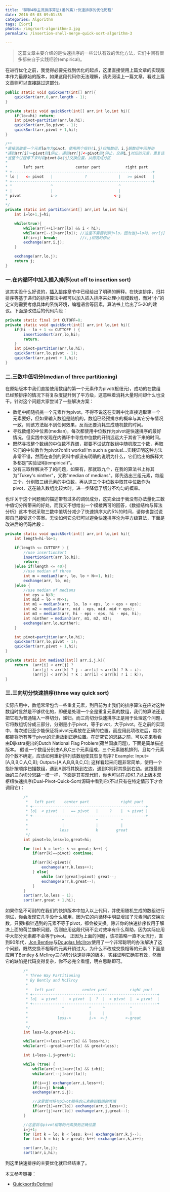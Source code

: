 ```yaml
---
title: '聊聊4种主流排序算法(番外篇):快速排序的优化历程'
date: 2016-05-03 09:01:35
categories: Algorithm
tags: [Sort]
photos: /img/sort-algorithm-3.jpg
permalink: /insertion-shell-merge-quick-sort-algorithm-3

---
```


> 这篇文章主要介绍的是快速排序的一些公认有效的优化方法，它们中间有很多都来自于实践经验(empirical)。

在进行优化之前，我觉得必要先找到优化的起点，这里直接使用上篇文章的实现版本作为最原始的版本，如果这段代码你无法理解，请先阅读上一篇文章。看过上篇文章则可以直接跳过这部分。

<!-- more -->
```java
public static void quickSort(int[] arr){
    quickSort(arr,0,arr.length - 1);
}

private static void quickSort(int[] arr,int lo,int hi){
    if(lo>=hi) return;
    int pivot=partition(arr,lo,hi);
    quickSort(arr,lo,pivot - 1);
    quickSort(arr,pivot + 1,hi);
}

/**
*直接选取第一个元素lo作为pivot，使用两个指针(i,j)扫描数组，i,j朝数组中间移动
*遇到arr[i]>=pivot则i停止，遇到arr[j]<=pivot则j停止，交换i,j对应的元素，重复该过程直到i,j相遇
*当整个过程停下来时将pivot与a[j]交换位置，从而完成分区
*
*       left part              center part           right part
* +--------------------------------------------------------------+
* lo |   <= pivot   |              ?              |   >= pivot   |
* +--------------------------------------------------------------+
* ^                 ^                             ^
* |                 |                             |
* pivot             i->                         <-j
*
*/
private static int partition(int[] arr,int lo,int hi){
    int i=lo+1,j=hi;

    while(true){
        while(arr[++i]<arr[lo] && i < hi);
        while(arr[--j]>arr[lo]); //这里不需要判断j>lo，因为当j=lo时，arr[j]>arr[lo]不可能成立
        if(i>=j) break; 		 //i,j相遇时停止
        exchange(arr,i,j);
    }

    exchange(arr,lo,j);
    return j;
}
```

### 一.在内循环中加入插入排序(cut off to insertion sort)
这其实没什么好说的，[插入排序](http://blog.staynoob.cn/post/algorithm/insertion-shell-merge-quick-sort-algorithm-1/#三-插入-Insertion-排序)章节中已经给出了明确的解释。在快速排序，归并排序等基于递归的排序算法中都可以加入插入排序来处理小规模数组，而对“小”的定义则需要考虑具体的系统环境，编程语言等因素，算法书上给出了5-20的建议。下面是改进后的代码片段：
```java
private static final int CUTOFF=8;
private static void quickSort(int[] arr,int lo,int hi){
    if(hi - lo + 1 <= CUTTOFF ) {
    	insertionSort(arr,lo,hi);
        return;
    }
    int pivot=partition(arr,lo,hi);
    quickSort(arr,lo,pivot - 1);
    quickSort(arr,pivot + 1,hi);
}
```

### 二.三数中值切分(median of three partitioning)
在原始版本中我们直接使用数组的第一个元素作为pivot(枢纽元)，成功的在数组已经预排序的情况下将复杂度提升到了平方级，这意味着消耗大量时间却什么也没干。针对这个问题大家尝试了一些解决方案：
- 数组中间随机挑一个元素作为pivot，不得不说这在实践中比直接选取第一个元素要好，但如果输入数组是随机的，数组已经预排序的概率与其它分布情况一致，则该方法起不到任何效果，反而还要消耗生成随机数的时间。
- 寻找数组的中位素(median)，每次都使用中位数作为pivot是快速排序的最好情况，但实践中发现在内循环中寻找中位数的开销远远大于其省下来的时间。
- 既然寻找整个数组的中位数不靠谱，那要不试试在数组中随机取三个数，再取它们的中位数作为pivot?oh!It works!I'm such a genius!...实践证明这种方法非常不错，然而在查到的资料中都没有明确的说明为什么，它们给出的解释大多都是“实验证明(empirical)”。
- 没有三取样解决不了的问题，如果有，那就取九个，在我的算法书上称其为"Tukey's ninther"，又称"median of medians"。即先选出三组元素，每组三个，分别取三组元素的中位数，再从这三个中位数中取其中位数作为pivot，这在输入数组比较大时，进一步降低了切分不均匀的概率。

也许关于这个问题我的描述带有过多的调侃成分，这完全出于我没有办法量化三数中值切分所带来的好处，而我又不想给出一个模棱两可的回答，《数据结构与算法分析》这本书说采取三数中值切分减少了快速排序大约5%的时间，请你也尝试说服自己接受这个答案。无论如何它总归可以避免快速排序沦为平方级算法，下面是改进后的代码片段：
```java
private static void quickSort(int[] arr,int lo,int hi){
    int length=hi-lo+1;

    if(length <= CUTTOFF ) {
    	//use insertionSort
    	insertionSort(arr,lo,hi);
        return;
    }else if(length <= 40){
    	//use median of three
    	int m = median3(arr, lo, lo + N>>1, hi);
        exchange(arr, lo, m);
    }else {
    	//use median of medians
    	int eps = N/8;
        int mid = lo + N>>1;
        int m1 = median3(arr, lo, lo + eps, lo + eps + eps);
        int m2 = median3(arr, mid - eps, mid, mid + eps);
        int m3 = median3(arr, hi - eps - eps, hi - eps, hi);
        int ninther = median3(arr, m1, m2, m3);
        exchange(arr,lo,ninther);
    }

    int pivot=partition(arr,lo,hi);
    quickSort(arr,lo,pivot - 1);
    quickSort(arr,pivot + 1,hi);
}

private static int median3(int[] arr,i,j,k){
    return  (arr[i] < arr[j] ?
            (arr[j] < arr[k] ? j : arr[i] < arr[k] ? k : i):
            (arr[j] < arr[k] ? k : arr[i] < arr[k] ? i : k));
}
```

### 三.三向切分快速排序(three way quick sort)
实际应用中，数组常常包含一些重复元素，到目前为止我们的排序算法在应对这种数组时显然是不够优化的，即便是处理一个全是重复元素的数组，我们的算法还是把它视为普通输入一样切分，递归。而三向切分快速排序正是用于处理这个问题，它将数组切分成三部分，分别是小于pivot，等于pivot，大于pivot。在之前的实现中，每次递归至少能保证将pivot元素放在正确的位置，而应用此项改进后，每次都能将所有等于pivot的元素放到正确位置。在研究它的思路之前，可以先来看看由Dijkstra提出的Dutch National Flag Problem(荷兰国旗问题)，下面是简单描述版本。
假设一个数组分别由A,B,C三个元素组成，三个元素随机排列，且每个元素的个数不确定，应该如何重新排列该数组使其恢复有序?
Example:
Input=[A,B,B,C,A,C,B];
Output=[A,A,B,B,B,C,C];
这样看起来问题非常简单，使用一个指针按顺序扫描数组，遇到A则将其换到左边，遇到C则将其换到右边。这跟最原始的三向切分思路一模一样，下面是其实现代码，你也可以在JDK1.7以上版本双枢纽快速排序(Dual-Pivot-Quick-Sort)源码中看到它(不过只有在特定情形下才会调用它)：
```java
        /*
         *   left part    center part              right part
         * +--------------------------------------------------+
         * lo|  < pivot  |   == pivot   |     ?    |  > pivot |
         * +--------------------------------------------------+
         *               ^              ^          ^
         *               |              |          |
         *              less            k        great
         */
        int pivot=lo,less=lo,great=hi;

        for (int k = lo+1; k <= great; k++) {
            if(arr[k]==pivot) continue;

            if(arr[k]<pivot){
                exchange(arr,k,less++);
            } else{
                while (arr[great]>pivot) great--;
                exchange(arr,k,great--);
            }
        }
        sort(arr,lo,less - 1);
        sort(arr,great + 1,hi);
```
如果你急不可耐的在我们的快排版本中加入以上代码，并使用随机生成的数组进行测试，你会发现它几乎没什么卵用，因为它的内循环中明显增加了元素间的交换次数，只要k指针遇到的元素不等于pivot，都会被交换。除非你的快速排序仅用于解决上面的荷兰旗帜问题，否则应用这段代码不会对效率有什么帮助，因为实际应用中大部分元素都不会等于pivot。
正因为上面的问题，该项策略一直不太流行，直到90年代，[Jon Bentley](https://en.wikipedia.org/wiki/Jon_Bentley)与[Douglas McIlroy](https://en.wikipedia.org/wiki/Douglas_McIlroy)使用了一个非常聪明的办法解决了这个问题，既然交换不相等的元素开销过大，为什么不改成交换相等的元素？下面是应用了Bentley & McIlroy三向切分快速排序的版本，实践证明它确实有效，然而它的缺陷是代码变得复杂，你不必完全看懂，明白思路即可。
```java
        /*
         * Three Way Partitioning
         * By Bently and McIlroy
         *
         *   left part            center part          right part
         * +-------------------------------------------------------+
         * lo|  = pivot  |  < pivot  |  ?  |  > pivot  |  = pivot  |
         * +-------------------------------------------------------+
         *               ^           ^     ^           ^
         *               |           |     |           |
         *             less->        i->  <-j        <-great
         *
         */
        int less=lo,great=hi+1;

        while(arr[++less]=arr[lo] && less<hi);
        while(arr[--great]=arr[lo] && great>less);

        int i=less-1,j=great+1;

        while (true) {
            while(arr[++i]<arr[lo] && i<hi);
            while(arr[--j]>arr[lo]);

            if(i==j) exchange(arr,i,less++);
            if(i>=j) break;
            exchange(arr,i,j);

            //这里暂时将与pivot相等的元素换到数组的两端
            if(arr[i]=arr[lo]) exchange(arr,i,less++);
            if(arr[j]=arr[lo]) exchange(arr,j,great--);
        }

        //这里将与pivot相等的元素换到正确位置
        i=j+1;
        for (int k = lo; k < less; k++) exchange(arr,k,j--);
        for (int k = hi; k > great; k++) exchange(arr,k,i++);

        sort(arr,lo,j);
        sort(arr,i,hi);
```
到这里快速排序的主要优化就已经结束了。

本文参考链接：
- [QuicksortIsOptimal](http://www.sorting-algorithms.com/static/QuicksortIsOptimal.pdf)